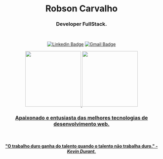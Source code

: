 <div align="center">

# Robson Carvalho

### Developer FullStack.

<br>

[![Linkedin Badge](https://img.shields.io/badge/-Robson%20Carvalho-6633cc?style=flat-square&logo=Linkedin&logoColor=white&link=https://www.linkedin.com/in/robson-carvalho-708a4a207/)](https://www.linkedin.com/in/robson-carvalho-708a4a207/) 
[![Gmail Badge](https://img.shields.io/badge/-robson73904@gmail.com-6633cc?style=flat-square&logo=Gmail&logoColor=white&link=mailto:robson73904@gmail.com)](mailto:robson73904@gmail.com)

  <a href="https://github.com/rafaballerini">
  <img height="180em" src="https://github-readme-stats.vercel.app/api?username=robson-carvalho&show_icons=true&theme=dracula&include_all_commits=true&count_private=true"/>
  <img height="180em" src="https://github-readme-stats.vercel.app/api/top-langs/?username=robson-carvalho&layout=compact&langs_count=7&theme=dracula"/>

<br>

### Apaixonado e entusiasta das melhores tecnologias de desenvolvimento web.

<br>

#### "O trabalho duro ganha do talento quando o talento não trabalha duro." - <cite>Kevin Durant.</cite> 
</div>

